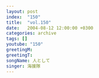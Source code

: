 ```yaml
---
layout: post
index:  "150"
title:  "vol.150"
date:   2004-08-12 12:00:00 +0300
categories: archive
tags: []
youtube: "150"
greetingM: 
greetingT: 
songName: 人として
singer: 海援隊
---
```

